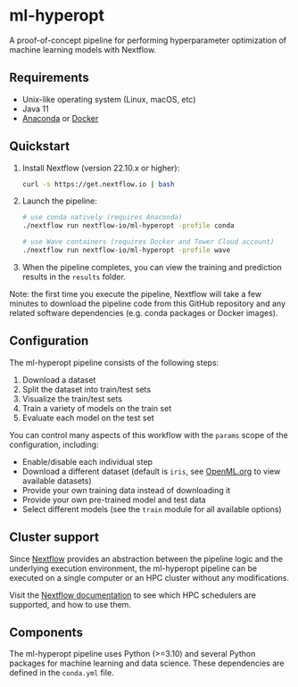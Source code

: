 # ml-hyperopt

A proof-of-concept pipeline for performing hyperparameter optimization of machine learning models with Nextflow.


## Requirements

* Unix-like operating system (Linux, macOS, etc)
* Java 11
* [Anaconda](https://www.anaconda.com/products/distribution) or [Docker](https://docs.docker.com/)


## Quickstart

1. Install Nextflow (version 22.10.x or higher):
    ```bash
    curl -s https://get.nextflow.io | bash
    ```

2. Launch the pipeline:
    ```bash
    # use conda natively (requires Anaconda)
    ./nextflow run nextflow-io/ml-hyperopt -profile conda

    # use Wave containers (requires Docker and Tower Cloud account)
    ./nextflow run nextflow-io/ml-hyperopt -profile wave
    ```

3. When the pipeline completes, you can view the training and prediction results in the `results` folder.

Note: the first time you execute the pipeline, Nextflow will take a few minutes to download the pipeline code from this GitHub repository and any related software dependencies (e.g. conda packages or Docker images).


## Configuration

The ml-hyperopt pipeline consists of the following steps:

1. Download a dataset
2. Split the dataset into train/test sets
3. Visualize the train/test sets
4. Train a variety of models on the train set
5. Evaluate each model on the test set

You can control many aspects of this workflow with the `params` scope of the configuration, including:

* Enable/disable each individual step
* Download a different dataset (default is `iris`, see [OpenML.org](https://www.openml.org/search?type=data&status=active) to view available datasets)
* Provide your own training data instead of downloading it
* Provide your own pre-trained model and test data
* Select different models (see the `train` module for all available options)


## Cluster support

Since [Nextflow](http://www.nextflow.io) provides an abstraction between the pipeline logic and the underlying execution environment, the ml-hyperopt pipeline can be executed on a single computer or an HPC cluster without any modifications.

Visit the [Nextflow documentation](https://www.nextflow.io/docs/latest/executor.html) to see which HPC schedulers are supported, and how to use them.


## Components

The ml-hyperopt pipeline uses Python (>=3.10) and several Python packages for machine learning and data science. These dependencies are defined in the `conda.yml` file.
